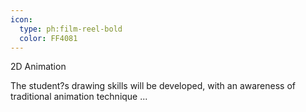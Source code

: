 ```yaml
---
icon:
  type: ph:film-reel-bold
  color: FF4081
---
```


2D Animation

The student?s drawing skills will be developed, with an awareness of traditional animation technique ... 
